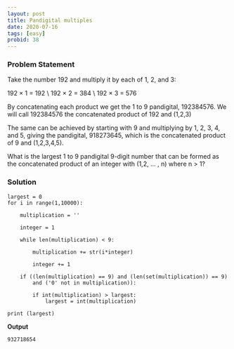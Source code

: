 ```yaml
---
layout: post
title: Pandigital multiples
date: 2020-07-16 
tags: [easy]
probid: 38
---
```



### Problem Statement

Take the number 192 and multiply it by each of 1, 2, and 3:

192 × 1 = 192 \\
192 × 2 = 384 \\
192 × 3 = 576

By concatenating each product we get the 1 to 9 pandigital, 192384576. We will call 192384576 the concatenated product of 192 and (1,2,3)

The same can be achieved by starting with 9 and multiplying by 1, 2, 3, 4, and 5, giving the pandigital, 918273645, which is the concatenated product of 9 and (1,2,3,4,5).

What is the largest 1 to 9 pandigital 9-digit number that can be formed as the concatenated product of an integer with (1,2, ... , n) where n > 1?


### Solution

```
largest = 0
for i in range(1,10000):
	
	multiplication = ''
	
	integer = 1
	
	while len(multiplication) < 9:
		
		multiplication += str(i*integer)
		
		integer += 1
		
	if ((len(multiplication) == 9) and (len(set(multiplication)) == 9) 
		and ('0' not in multiplication)):
	
		if int(multiplication) > largest:
			largest = int(multiplication)

print (largest)
```

**Output**

```
932718654
```

